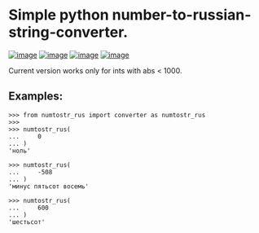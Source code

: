 # Simple python number-to-russian-string-converter.

[![image](https://img.shields.io/pypi/v/numtostr_rus.svg)](https://python.org/pypi/numtostr_rus)
[![image](https://img.shields.io/pypi/pyversions/numtostr_rus.svg)](https://python.org/pypi/numtostr_rus)
[![image](https://img.shields.io/badge/license-MIT-lightgrey)](https://python.org/pypi/numtostr_rus)
[![image](https://img.shields.io/pypi/dm/numtostr_rus)](https://github.com/Avorthoren/numtostr_rus)

Current version works only for ints with abs < 1000.

## Examples:

```pycon
>>> from numtostr_rus import converter as numtostr_rus
>>>
>>> numtostr_rus(
...     0
... )
'ноль'

>>> numtostr_rus(
...     -508
... )
'минус пятьсот восемь'

>>> numtostr_rus(
...     600
... )
'шестьсот'

```
